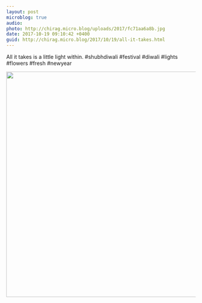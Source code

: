 ```yaml
---
layout: post
microblog: true
audio: 
photo: http://chirag.micro.blog/uploads/2017/fc71aa6a8b.jpg
date: 2017-10-19 09:10:42 +0400
guid: http://chirag.micro.blog/2017/10/19/all-it-takes.html
---
```

All it takes is a little light within. #shubhdiwali #festival #diwali #lights #flowers #fresh #newyear

<img src="http://chirag.micro.blog/uploads/2017/fc71aa6a8b.jpg" width="600" height="600" />
